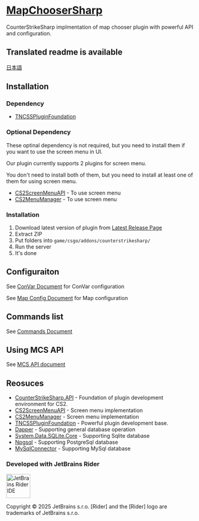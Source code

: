 ﻿# [MapChooserSharp](https://github.com/fltuna/MapChooserSharp)

CounterStrikeSharp implmentation of map chooser plugin with powerful API and configuration.

## Translated readme is available

[日本語](README_JA.md)

## Installation

### Dependency

- [TNCSSPluginFoundation](https://github.com/fltuna/TNCSSPluginFoundation/releases/latest)

### Optional Dependency

These optinal dependency is not required, but you need to install them if you want to use the screen menu in UI.

Our plugin currently supports 2 plugins for screen menu.

You don't need to install both of them, but you need to install at least one of them for using screen menu.

- [CS2ScreenMenuAPI](https://github.com/T3Marius/CS2ScreenMenuAPI) - To use screen menu
- [CS2MenuManager](https://github.com/schwarper/CS2MenuManager) - To use screen menu

### Installation

1. Download latest version of plugin from [Latest Release Page](https://github.com/fltuna/MapChooserSharp/releases/latest)
2. Extract ZIP
3. Put folders into `game/csgo/addons/counterstrikesharp/`
4. Run the server
5. It's done

## Configuraiton

See [ConVar Document](docs/en/configuration/CONVAR.md) for ConVar configuration

See [Map Config Document](docs/en/configuration/MAP_CONFIG.md) for Map configuration

## Commands list

See [Commands Document](docs/en/COMMANDS.md)

## Using MCS API

See [MCS API document](docs/en/development/USING_MCS_API.md)

## Reosuces

- [CounterStrikeSharp.API](https://github.com/roflmuffin/CounterStrikeSharp) - Foundation of plugin development environment for CS2.
- [CS2ScreenMenuAPI](https://github.com/T3Marius/CS2ScreenMenuAPI) - Screen menu implementation
- [CS2MenuManager](https://github.com/schwarper/CS2MenuManager) - Screen menu implementation
- [TNCSSPluginFoundation](https://github.com/fltuna/TNCSSPluginFoundation) - Powerful plugin development base.
- [Dapper](https://github.com/DapperLib/Dapper) - Supporting general database operation
- [System.Data.SQLite.Core](https://www.nuget.org/packages/system.data.sqlite.core/) - Supporting Sqlite database
- [Npgsql](https://github.com/npgsql/npgsql) - Supporting PostgreSql database
- [MySqlConnector](https://github.com/mysql-net/MySqlConnector) - Supporting MySql database

### Developed with JetBrains Rider

<img src="https://resources.jetbrains.com/storage/products/company/brand/logos/Rider_icon.png" width="64" alt="JetBrains Rider IDE"/>

Copyright © 2025 JetBrains s.r.o. [Rider] and the [Rider] logo are trademarks of JetBrains s.r.o.